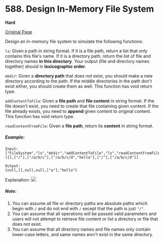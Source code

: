 # 588. Design In-Memory File System

**Hard**

[Original Page](https://leetcode.com/problems/design-in-memory-file-system/)

Design an in-memory file system to simulate the following functions:

`ls`: Given a path in string format. If it is a file path, return a list that only contains this file's name. If it is a directory path, return the list of file and directory names __in this directory__. Your output (file and directory names together) should in __lexicographic order__.

`mkdir`: Given a __directory path__ that does not exist, you should make a new directory according to the path. If the middle directories in the path don't exist either, you should create them as well. This function has void return type.

`addContentToFile`: Given a __file path__ and __file content__ in string format. If the file doesn't exist, you need to create that file containing given content. If the file already exists, you need to __append__ given content to original content. This function has void return type.

`readContentFromFile`: Given a __file path__, return its __content__ in string format.

##### Example:
```
Input: 
["FileSystem","ls","mkdir","addContentToFile","ls","readContentFromFile"]
[[],["/"],["/a/b/c"],["/a/b/c/d","hello"],["/"],["/a/b/c/d"]]

Output:
[null,[],null,null,["a"],"hello"]
```

Explanation:
![](https://assets.leetcode.com/uploads/2018/10/12/filesystem.png)

##### Note:
1. You can assume all file or directory paths are absolute paths which begin with `/` and do not end with `/` except that the path is just `"/"`.
2. You can assume that all operations will be passed valid parameters and users will not attempt to retrieve file content or list a directory or file that does not exist.
3. You can assume that all directory names and file names only contain lower-case letters, and same names won't exist in the same directory.
